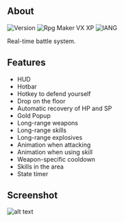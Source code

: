 ## About
![Version](https://img.shields.io/badge/Version-%202.0-red?style=for-the-badge&logo=appveyo)
![Rpg Maker VX XP](https://img.shields.io/badge/RPG%20MAKER-%20XP-red?style=for-the-badge&logo=appveyo)
![lANG](https://img.shields.io/badge/LANG-RUBY%20(RGSS)-red?style=for-the-badge&logo=appveyo)
<p>Real-time battle system.</p>

## Features
  - HUD
  - Hotbar
  - Hotkey to defend yourself
  - Drop on the floor
  - Automatic recovery of HP and SP
  - Gold Popup
  - Long-range weapons
  - Long-range skills
  - Long-range explosives
  - Animation when attacking
  - Animation when using skill
  - Weapon-specific cooldown
  - Skills in the area
  - State timer

## Screenshot
![alt text](https://i.imgur.com/RxhGNt2.png)
